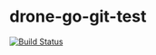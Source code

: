 # drone-go-git-test

[![Build Status](https://cloud.drone.io/api/badges/unknowntpo/drone-go-git-test/status.svg)](https://cloud.drone.io/unknowntpo/drone-go-git-test)
